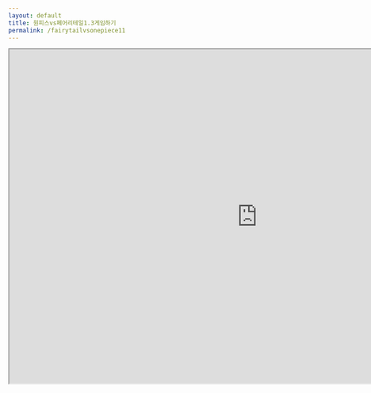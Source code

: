 ```yaml
---
layout: default
title: 원피스vs페어리테일1.3게임하기
permalink: /fairytailvsonepiece11
---
```


<center><iframe src="http://kdata1.com/2016/07/fairy-tail-vs-one-piece-11/" width="1000" height="675" scrolling="no" allowfullscreen="allowfullscreen"></iframe></center>